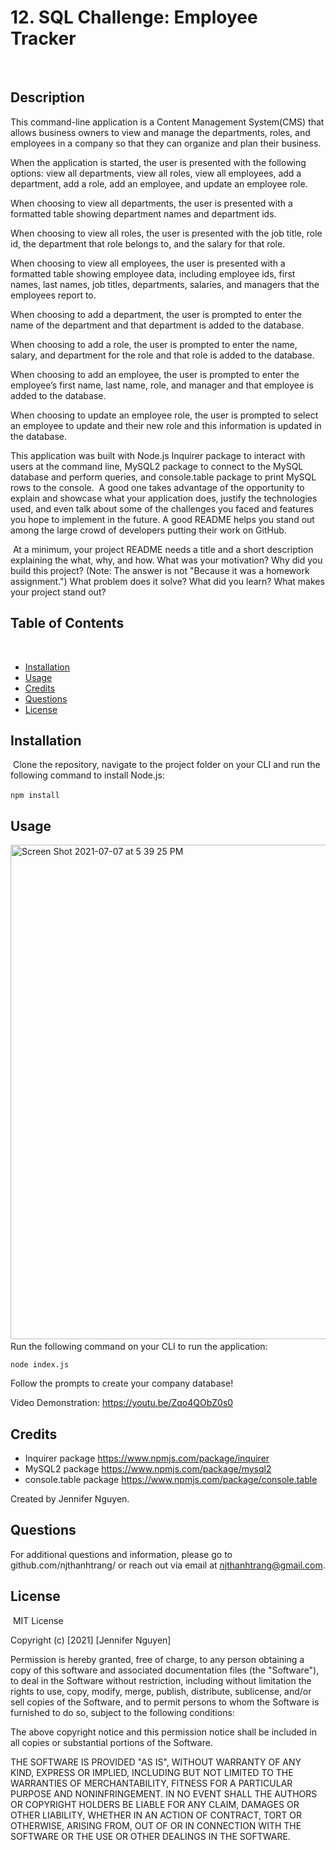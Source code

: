 # 12. SQL Challenge: Employee Tracker
​
## Description 

This command-line application is a Content Management System(CMS) that allows business owners to view and manage the departments, roles, and employees in a company so that they can organize and plan their business.

When the application is started, the user is presented with the following options: view all departments, view all roles, view all employees, add a department, add a role, add an employee, and update an employee role.

When choosing to view all departments, the user is presented with a formatted table showing department names and department ids.

When choosing to view all roles, the user is presented with the job title, role id, the department that role belongs to, and the salary for that role.

When choosing to view all employees, the user is presented with a formatted table showing employee data, including employee ids, first names, last names, job titles, departments, salaries, and managers that the employees report to.

When choosing to add a department, the user is prompted to enter the name of the department and that department is added to the database.

When choosing to add a role, the user is prompted to enter the name, salary, and department for the role and that role is added to the database.

When choosing to add an employee, the user is prompted to enter the employee’s first name, last name, role, and manager and that employee is added to the database.

When choosing to update an employee role, the user is prompted to select an employee to update and their new role and this information is updated in the database.

This application was built with Node.js Inquirer package to interact with users at the command line, MySQL2 package to connect to the MySQL database and perform queries, and console.table package to print MySQL rows to the console.
​
A good one takes advantage of the opportunity to explain and showcase what your application does, justify the technologies used, and even talk about some of the challenges you faced and features you hope to implement in the future. A good README helps you stand out among the large crowd of developers putting their work on GitHub.

​
At a minimum, your project README needs a title and a short description explaining the what, why, and how. What was your motivation? Why did you build this project? (Note: The answer is not "Because it was a homework assignment.") What problem does it solve? What did you learn? What makes your project stand out? 

## Table of Contents
​
* [Installation](#installation)
* [Usage](#usage)
* [Credits](#credits)
* [Questions](#questions)
* [License](#license)
​
​
## Installation
​
Clone the repository, navigate to the project folder on your CLI and run the following command to install Node.js:

```npm install```
​
## Usage

<img width="791" alt="Screen Shot 2021-07-07 at 5 39 25 PM" src="https://user-images.githubusercontent.com/77700824/124844871-47cb1e80-df4a-11eb-8467-9f3550bbb18e.png">
​
Run the following command on your CLI to run the application:

```node index.js```

Follow the prompts to create your company database!

Video Demonstration: https://youtu.be/Zqo4QObZ0s0

## Credits
* Inquirer package https://www.npmjs.com/package/inquirer
* MySQL2 package https://www.npmjs.com/package/mysql2
* console.table package https://www.npmjs.com/package/console.table

Created by Jennifer Nguyen.

## Questions
For additional questions and information, please go to github.com/njthanhtrang/
or reach out via email at njthanhtrang@gmail.com.

## License
​
MIT License

Copyright (c) [2021] [Jennifer Nguyen]

Permission is hereby granted, free of charge, to any person obtaining a copy
of this software and associated documentation files (the "Software"), to deal
in the Software without restriction, including without limitation the rights
to use, copy, modify, merge, publish, distribute, sublicense, and/or sell
copies of the Software, and to permit persons to whom the Software is
furnished to do so, subject to the following conditions:

The above copyright notice and this permission notice shall be included in all
copies or substantial portions of the Software.

THE SOFTWARE IS PROVIDED "AS IS", WITHOUT WARRANTY OF ANY KIND, EXPRESS OR
IMPLIED, INCLUDING BUT NOT LIMITED TO THE WARRANTIES OF MERCHANTABILITY,
FITNESS FOR A PARTICULAR PURPOSE AND NONINFRINGEMENT. IN NO EVENT SHALL THE
AUTHORS OR COPYRIGHT HOLDERS BE LIABLE FOR ANY CLAIM, DAMAGES OR OTHER
LIABILITY, WHETHER IN AN ACTION OF CONTRACT, TORT OR OTHERWISE, ARISING FROM,
OUT OF OR IN CONNECTION WITH THE SOFTWARE OR THE USE OR OTHER DEALINGS IN THE
SOFTWARE.
​
​
